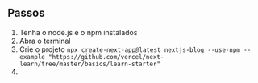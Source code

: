 ## Passos
1. Tenha o node.js e o npm instalados
2. Abra o terminal
3. Crie o projeto `npx create-next-app@latest nextjs-blog --use-npm --example "https://github.com/vercel/next-learn/tree/master/basics/learn-starter"`
4. 